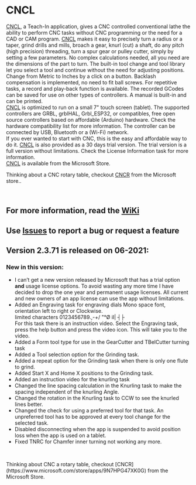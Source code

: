 # CNCL
[CNCL](https://www.microsoft.com/store/apps/9P42TB5T697H), a Teach-In application, gives a CNC controlled conventional lathe the ability to perform CNC tasks without CNC programming or the need for a CAD or CAM program. [CNCL](https://www.microsoft.com/store/apps/9P42TB5T697H) makes it easy to precisely turn a radius or a taper, grind drills and mills, broach a gear, knurl (cut) a shaft, do any pitch (high precision) threading, turn a spur gear or pulley cutter, simply by setting a few parameters. No complex calculations needed, all you need are the dimensions of the part to turn. The built-in tool change and tool library let you select a tool and continue without the need for adjusting positions. Change from Metric to Inches by a click on a button. Backlash compensation is implemented, no need to fit ball screws. For repetitive tasks, a record and play-back function is available. The recorded GCodes can be saved for use on other types of controllers. A manual is built-in and can be printed.  
[CNCL](https://www.microsoft.com/store/apps/9P42TB5T697H) is optimized to run on a small 7" touch screen (tablet). The supported controllers are GRBL, grblHAL, Grbl_ESP32, or compatibles, free open source controllers based on affordable (Arduino) hardware. Check the hardware compatibility list for more information. The controller can be connected by USB, Bluetooth or a (Wi-Fi) network.  
If you ever wanted to start with CNC, this is the easy and affordable way to do it.
[CNCL](https://www.microsoft.com/store/apps/9P42TB5T697H) is also provided as a 30 days trial version. The trial version is a full version without limitations. Check the License Information task for more information.  
[CNCL](https://www.microsoft.com/store/apps/9P42TB5T697H) is available from the Microsoft Store.  

Thinking about a CNC rotary table, checkout [CNCR](https://www.microsoft.com/store/apps/9N7HPG47XK0G) from the Microsoft store..
<p>&nbsp;</p> 

## For more information, read the [WiKi](https://github.com/MetalWorkerTools/CNCL/wiki)
## Use [**Issues**](https://github.com/MetalWorkerTools/CNCL/issues) to report a bug or request a feature 
## Version 2.3.71 is released on 06-2021:
### New in this version:
* I can’t get a new version released by Microsoft that has a trial option **and** usage license options. To avoid wasting any more time I have decided to drop the one year and permanent usage licenses. All current and new owners of an app license can use the app without limitations.
* Added an Engraving task for engraving dials Mono space font, orientation left to right or Clockwise.  
limited characters 0123456789.,-+/ \"°Ø iI| ┤├  
For this task there is an instruction video. Select the Engraving task, press the help button and press the video icon. This will take you to the video.
* Added a Form tool type for use in the GearCutter and TBelCutter turning task
* Added a Tool selection option for the Grinding task.
* Added a repeat option for the Grinding task when there is only one flute to grind.
* Added Start X and Home X positions to the Grinding task.
* Added an instruction video for the knurling task
* Changed the line spacing calculation in the Knurling task to make the spacing independent of the knurling Angle.
* Changed the rotation in the Knurling task to CCW to see the knurled lines better.
* Changed the check for using a preferred tool for that task. An unpreferred tool has to be approved at every tool change for the selected task.
* Disabled disconnecting when the app is suspended to avoid position loss when the app is used on a tablet.
* Fixed TNRC for Chamfer inner turning not working any more.
<p>&nbsp;</p>  
Thinking about CNC a rotary table, checkout [CNCR](https://www.microsoft.com/store/apps/9N7HPG47XK0G) from the Microsoft Store.  

